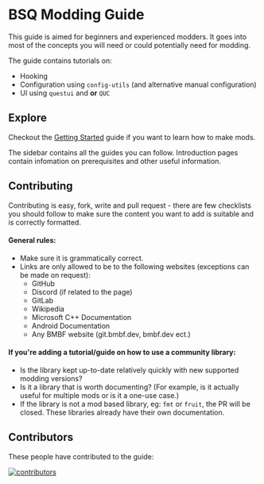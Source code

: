 # BSQ Modding Guide

This guide is aimed for beginners and experienced modders. It goes into most of the concepts you will need or could
potentially need for modding.

The guide contains tutorials on:

- Hooking
- Configuration using `config-utils` (and alternative manual configuration)
- UI using `questui` and **or** `QUC`

## Explore

Checkout the [Getting Started](/getting-started/) guide if you want to learn how to make mods.

The sidebar contains all the guides you can follow. Introduction pages contain infomation on prerequisites and other useful information.

## Contributing

Contributing is easy, fork, write and pull request - there are few checklists you should follow to make sure the content
you want to add is suitable and is correctly formatted.

#### General rules:

- Make sure it is grammatically correct.
- Links are only allowed to be to the following websites (exceptions can be made on request):
    - GitHub
    - Discord (if related to the page)
    - GitLab
    - Wikipedia
    - Microsoft C++ Documentation
    - Android Documentation
    - Any BMBF website (git.bmbf.dev, bmbf.dev ect.)

#### If you're adding a tutorial/guide on how to use a community library:

- Is the library kept up-to-date relatively quickly with new supported modding versions?
- Is it a library that is worth documenting? (For example, is it actually useful for multiple mods or is it a one-use
  case.)
- If the library is not a mod based library, eg: `fmt` or `fruit`, the PR will be closed. These libraries already have
  their own documentation.

## Contributors

These people have contributed to the guide:

<a href="https://github.com/cal117/bsqmg/graphs/contributors">
  <img class="NO-CACHE" src="https://contrib.rocks/image?repo=cal117/bsqmg" alt="contributors"/>
</a>




